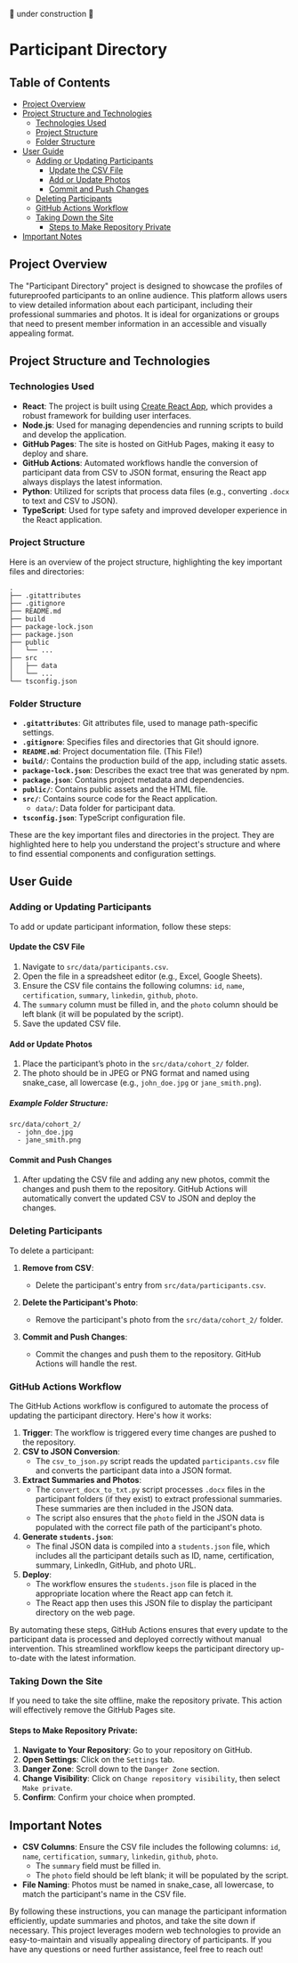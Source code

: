🚧 under construction 🚧 
# Participant Directory

## Table of Contents
- [Project Overview](#project-overview)
- [Project Structure and Technologies](#project-structure-and-technologies)
  - [Technologies Used](#technologies-used)
  - [Project Structure](#project-structure)
  - [Folder Structure](#folder-structure)
- [User Guide](#user-guide)
  - [Adding or Updating Participants](#adding-or-updating-participants)
    - [Update the CSV File](#update-the-csv-file)
    - [Add or Update Photos](#add-or-update-photos)
    - [Commit and Push Changes](#commit-and-push-changes)
  - [Deleting Participants](#deleting-participants)
  - [GitHub Actions Workflow](#github-actions-workflow)
  - [Taking Down the Site](#taking-down-the-site)
    - [Steps to Make Repository Private](#steps-to-make-repository-private)
- [Important Notes](#important-notes)

## Project Overview

The "Participant Directory" project is designed to showcase the profiles of futureproofed participants to an online audience. This platform allows users to view detailed information about each participant, including their professional summaries and photos. It is ideal for organizations or groups that need to present member information in an accessible and visually appealing format.

## Project Structure and Technologies

### Technologies Used

- **React**: The project is built using [Create React App](https://github.com/facebook/create-react-app), which provides a robust framework for building user interfaces.
- **Node.js**: Used for managing dependencies and running scripts to build and develop the application.
- **GitHub Pages**: The site is hosted on GitHub Pages, making it easy to deploy and share.
- **GitHub Actions**: Automated workflows handle the conversion of participant data from CSV to JSON format, ensuring the React app always displays the latest information.
- **Python**: Utilized for scripts that process data files (e.g., converting `.docx` to text and CSV to JSON).
- **TypeScript**: Used for type safety and improved developer experience in the React application.

### Project Structure
Here is an overview of the project structure, highlighting the key important files and directories:

```
.
├── .gitattributes
├── .gitignore
├── README.md
├── build
├── package-lock.json
├── package.json
├── public
│   └── ...
├── src
│   ├── data
│   └── ...
└── tsconfig.json
```

### Folder Structure
- **`.gitattributes`**: Git attributes file, used to manage path-specific settings.
- **`.gitignore`**: Specifies files and directories that Git should ignore.
- **`README.md`**: Project documentation file. (This File!)
- **`build/`**: Contains the production build of the app, including static assets.
- **`package-lock.json`**: Describes the exact tree that was generated by npm.
- **`package.json`**: Contains project metadata and dependencies.
- **`public/`**: Contains public assets and the HTML file.
- **`src/`**: Contains source code for the React application.
  - `data/`: Data folder for participant data.
- **`tsconfig.json`**: TypeScript configuration file.

These are the key important files and directories in the project. They are highlighted here to help you understand the project's structure and where to find essential components and configuration settings.

## User Guide

### Adding or Updating Participants

To add or update participant information, follow these steps:

#### Update the CSV File
1. Navigate to `src/data/participants.csv`.
2. Open the file in a spreadsheet editor (e.g., Excel, Google Sheets).
3. Ensure the CSV file contains the following columns: `id`, `name`, `certification`, `summary`, `linkedin`, `github`, `photo`.
4. The `summary` column must be filled in, and the `photo` column should be left blank (it will be populated by the script).
5. Save the updated CSV file.

#### Add or Update Photos
1. Place the participant’s photo in the `src/data/cohort_2/` folder.
2. The photo should be in JPEG or PNG format and named using snake_case, all lowercase (e.g., `john_doe.jpg` or `jane_smith.png`).

##### Example Folder Structure:
```
src/data/cohort_2/
  - john_doe.jpg
  - jane_smith.png
```

#### Commit and Push Changes
1. After updating the CSV file and adding any new photos, commit the changes and push them to the repository. GitHub Actions will automatically convert the updated CSV to JSON and deploy the changes.

### Deleting Participants

To delete a participant:

1. **Remove from CSV**:
   - Delete the participant's entry from `src/data/participants.csv`.

2. **Delete the Participant's Photo**:
   - Remove the participant's photo from the `src/data/cohort_2/` folder.

3. **Commit and Push Changes**:
   - Commit the changes and push them to the repository. GitHub Actions will handle the rest.

### GitHub Actions Workflow

The GitHub Actions workflow is configured to automate the process of updating the participant directory. Here's how it works:

1. **Trigger**: The workflow is triggered every time changes are pushed to the repository.
2. **CSV to JSON Conversion**:
    - The `csv_to_json.py` script reads the updated `participants.csv` file and converts the participant data into a JSON format.
3. **Extract Summaries and Photos**:
    - The `convert_docx_to_txt.py` script processes `.docx` files in the participant folders (if they exist) to extract professional summaries. These summaries are then included in the JSON data.
    - The script also ensures that the `photo` field in the JSON data is populated with the correct file path of the participant's photo.
4. **Generate `students.json`**:
    - The final JSON data is compiled into a `students.json` file, which includes all the participant details such as ID, name, certification, summary, LinkedIn, GitHub, and photo URL.
5. **Deploy**:
    - The workflow ensures the `students.json` file is placed in the appropriate location where the React app can fetch it.
    - The React app then uses this JSON file to display the participant directory on the web page.

By automating these steps, GitHub Actions ensures that every update to the participant data is processed and deployed correctly without manual intervention. This streamlined workflow keeps the participant directory up-to-date with the latest information.

### Taking Down the Site

If you need to take the site offline, make the repository private. This action will effectively remove the GitHub Pages site.

#### Steps to Make Repository Private:

1. **Navigate to Your Repository**: Go to your repository on GitHub.
2. **Open Settings**: Click on the `Settings` tab.
3. **Danger Zone**: Scroll down to the `Danger Zone` section.
4. **Change Visibility**: Click on `Change repository visibility`, then select `Make private`.
5. **Confirm**: Confirm your choice when prompted.

## Important Notes

- **CSV Columns**: Ensure the CSV file includes the following columns: `id`, `name`, `certification`, `summary`, `linkedin`, `github`, `photo`.
  - The `summary` field must be filled in.
  - The `photo` field should be left blank; it will be populated by the script.
- **File Naming**: Photos must be named in snake_case, all lowercase, to match the participant's name in the CSV file.
  
By following these instructions, you can manage the participant information efficiently, update summaries and photos, and take the site down if necessary. This project leverages modern web technologies to provide an easy-to-maintain and visually appealing directory of participants. If you have any questions or need further assistance, feel free to reach out!